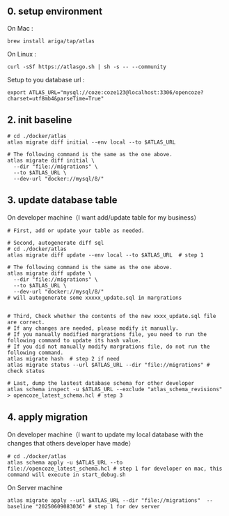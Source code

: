 ## 0. setup environment

On Mac : 

	brew install ariga/tap/atlas

On Linux :
	
	curl -sSf https://atlasgo.sh | sh -s -- --community
	
Setup to you database url :
	
	export ATLAS_URL="mysql://coze:coze123@localhost:3306/opencoze?charset=utf8mb4&parseTime=True"

## 2. init baseline


	# cd ./docker/atlas
	atlas migrate diff initial --env local --to $ATLAS_URL
	
	# The following command is the same as the one above.
	atlas migrate diff initial \
	  --dir "file://migrations" \
	  --to $ATLAS_URL \
	  --dev-url "docker://mysql/8/"

## 3. update database table 

On developer machine（I want add/update table for my business）

	# First, add or update your table as needed.
	
	# Second, autogenerate diff sql 
	# cd ./docker/atlas
	atlas migrate diff update --env local --to $ATLAS_URL  # step 1
	
	# The following command is the same as the one above.
	atlas migrate diff update \
	  --dir "file://migrations" \
	  --to $ATLAS_URL \
	  --dev-url "docker://mysql/8/"
	# will autogenerate some xxxxx_update.sql in margrations
	
	
	# Third, Check whether the contents of the new xxxx_update.sql file are correct.
	# If any changes are needed, please modify it manually.
	# If you manually modified margrations file, you need to run the following command to update its hash value.
	# If you did not manually modify margrations file, do not run the following command.
	atlas migrate hash  # step 2 if need
	atlas migrate status --url $ATLAS_URL --dir "file://migrations" # check status 
	
	# Last, dump the lastest database schema for other developer
	atlas schema inspect -u $ATLAS_URL --exclude "atlas_schema_revisions"  > opencoze_latest_schema.hcl # step 3 
	


## 4. apply migration


On developer machine（I want to update my local database with the changes that others developer have made）

	# cd ./docker/atlas
	atlas schema apply -u $ATLAS_URL --to file://opencoze_latest_schema.hcl # step 1 for developer on mac, this command will execute in start_debug.sh


On Server machine

	atlas migrate apply --url $ATLAS_URL --dir "file://migrations"  --baseline "20250609083036" # step 1 for dev server








